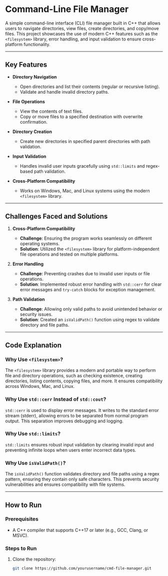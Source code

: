 # Command-Line File Manager

A simple command-line interface (CLI) file manager built in C++ that allows users to navigate directories, view files, create directories, and copy/move files. This project showcases the use of modern C++ features such as the `<filesystem>` library, error handling, and input validation to ensure cross-platform functionality.

---

## **Key Features**  

- **Directory Navigation**  
  - Open directories and list their contents (regular or recursive listing).
  - Validate and handle invalid directory paths.

- **File Operations**  
  - View the contents of text files.  
  - Copy or move files to a specified destination with overwrite confirmation.

- **Directory Creation**  
  - Create new directories in specified parent directories with path validation.

- **Input Validation**  
  - Handles invalid user inputs gracefully using `std::limits` and regex-based path validation.

- **Cross-Platform Compatibility**  
  - Works on Windows, Mac, and Linux systems using the modern `<filesystem>` library.

---

## **Challenges Faced and Solutions**  

1. **Cross-Platform Compatibility**  
   - **Challenge**: Ensuring the program works seamlessly on different operating systems.
   - **Solution**: Utilized the `<filesystem>` library for platform-independent file operations and tested on multiple platforms.

2. **Error Handling**  
   - **Challenge**: Preventing crashes due to invalid user inputs or file operations.  
   - **Solution**: Implemented robust error handling with `std::cerr` for clear error messages and `try-catch` blocks for exception management.

3. **Path Validation**  
   - **Challenge**: Allowing only valid paths to avoid unintended behavior or security issues.  
   - **Solution**: Created an `isValidPath()` function using regex to validate directory and file paths.

---

## **Code Explanation**

### **Why Use `<filesystem>`?**  
The `<filesystem>` library provides a modern and portable way to perform file and directory operations, such as checking existence, creating directories, listing contents, copying files, and more. It ensures compatibility across Windows, Mac, and Linux.

### **Why Use `std::cerr` Instead of `std::cout`?**  
`std::cerr` is used to display error messages. It writes to the standard error stream (stderr), allowing errors to be separated from normal program output. This separation improves debugging and logging.

### **Why Use `std::limits`?**  
`std::limits` ensures robust input validation by clearing invalid input and preventing infinite loops when users enter incorrect data types.

### **Why Use `isValidPath()`?**  
The `isValidPath()` function validates directory and file paths using a regex pattern, ensuring they contain only safe characters. This prevents security vulnerabilities and ensures compatibility with file systems.

---

## **How to Run**

### **Prerequisites**
- A C++ compiler that supports C++17 or later (e.g., GCC, Clang, or MSVC).

### **Steps to Run**
1. Clone the repository:
   ```bash
   git clone https://github.com/yourusername/cmd-file-manager.git
